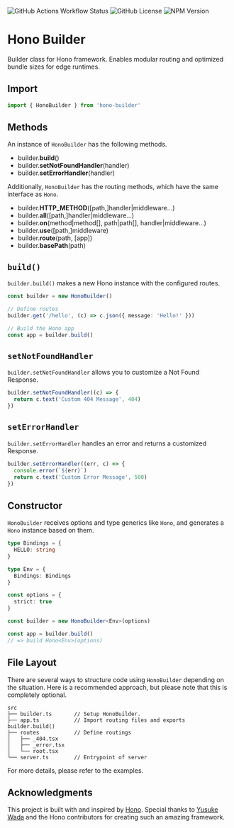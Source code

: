 ![GitHub Actions Workflow Status](https://img.shields.io/github/actions/workflow/status/kfly8/hono-builder/ci.yml)
![GitHub License](https://img.shields.io/github/license/kfly8/hono-builder)
![NPM Version](https://img.shields.io/npm/v/hono-builder)

# Hono Builder

Builder class for Hono framework. Enables modular routing and optimized bundle sizes for edge runtimes.

## Import

```typescript
import { HonoBuilder } from 'hono-builder'
```

## Methods

An instance of `HonoBuilder` has the following methods.

- builder.**build**()
- builder.**setNotFoundHandler**(handler)
- builder.**setErrorHandler**(handler)

Additionally, `HonoBuilder` has the routing methods, which have the same interface as `Hono`.

- builder.**HTTP_METHOD**([path,]handler|middleware...)
- builder.**all**([path,]handler|middleware...)
- builder.**on**(method|method[], path|path[], handler|middleware...)
- builder.**use**([path,]middleware)
- builder.**route**(path, [app])
- builder.**basePath**(path)

## `build()`

`builder.build()` makes a new Hono instance with the configured routes.

```typescript
const builder = new HonoBuilder()

// Define routes
builder.get('/hello', (c) => c.json({ message: 'Hello!' }))

// Build the Hono app
const app = builder.build()
```

## `setNotFoundHandler`

`builder.setNotFoundHandler` allows you to customize a Not Found Response.
 
```typescript
builder.setNotFoundHandler((c) => {
  return c.text('Custom 404 Message', 404)
})
```

## `setErrorHandler`

`builder.setErrorHandler` handles an error and returns a customized Response.

```typescript
builder.setErrorHandler((err, c) => {
  console.error(`${err}`)
  return c.text('Custom Error Message', 500)
})
```

## Constructor

`HonoBuilder` receives options and type generics like `Hono`, and generates a `Hono` instance based on them.

```typescript
type Bindings = {
  HELLO: string
}

type Env = {
  Bindings: Bindings
}

const options = {
  strict: true
}

const builder = new HonoBuilder<Env>(options)

const app = builder.build()
// => build Hono<Env>(options)
```

## File Layout

There are several ways to structure code using `HonoBuilder` depending on the situation. Here is a recommended approach, but please note that this is completely optional.

```
src
├── builder.ts       // Setup HonoBuilder.
├── app.ts           // Import routing files and exports builder.build()
├── routes           // Define routings
│   ├── _404.tsx
│   ├── _error.tsx
│   └── root.tsx
└── server.ts        // Entrypoint of server
```

For more details, please refer to the examples.

## Acknowledgments

This project is built with and inspired by [Hono](https://hono.dev).
Special thanks to [Yusuke Wada](https://github.com/yusukebe) and the Hono contributors for creating such an amazing framework.

